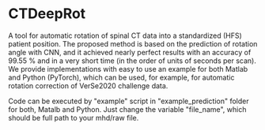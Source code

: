 # CTDeepRot
A tool for automatic rotation of spinal CT data into a standardized (HFS) patient position. The proposed method is based on the prediction of rotation angle with CNN, and it achieved nearly perfect results with an accuracy of 99.55 % and in a very short time (in the order of units of seconds per scan). We provide implementations with easy to use an example for both Matlab and Python (PyTorch), which can be used, for example, for automatic rotation correction of VerSe2020 challenge data.

Code can be executed by "example" script in "example_prediction" folder for both, Matalb and Python. Just change the variable "file_name", which should be full path to your mhd/raw file.
